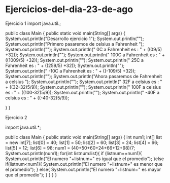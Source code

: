 # Ejercicios-del-dia-23-de-ago

Ejercicio 1
import java.util.;

public class Main {
    public static void main(String[] args) {
      System.out.println("Desarrollo ejercicio 1");
      System.out.println("");
      System.out.println("Primero pasaremos de celsius a Fahrenheit ");
      System.out.println("");
      System.out.println(" 0C a Fahrenheit es : " + ((09/5) +32));
      System.out.println("");
      System.out.println(" 100C a Fahrenheit es : " + ((1009/5) +32));
      System.out.println("");
      System.out.println(" 25C a Fahrenheit es : " + ((259/5) +32));
      System.out.println("");
      System.out.println(" -10C a Fahrenheit es : " + ((-109/5) +32));
      System.out.println("");
      System.out.println("Ahora pasaremos de Fahrenheit a celsius ");
      System.out.println("");
      System.out.println(" 32F a celsius es : " + ((32-32)5/9));
      System.out.println("");
      System.out.println(" 100F a celsius es : " + ((100-32)5/9));
      System.out.println("");
      System.out.println(" -40F a celsius es : " + ((-40-32)5/9));

  }
}






Ejercicio 2

import java.util.*;

public class Main {
    public static void main(String[] args) {
      int num1;
      int[] list = new int[7];
      list[0] = 40;
      list[1] = 50;
      list[2] = 60;
      list[3] = 24;
      list[4] = 66;
      list[5] = 12;
      list[6] = 98;
      num1 = (40+50+60+24+66+12+98)/7;
      System.out.println(num1);
      for(int listnum:list){
        if (listnum==num1){
          System.out.println("El numero "+listnum+" es igual que el promedio");
        }else if(listnum<num1){
          System.out.println("El numero "+listnum+" es menor que el promedio");
        }
        else{
          System.out.println("El numero "+listnum+" es mayor que el promedio");
        }
      }
  }
}
